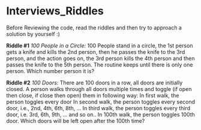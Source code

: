 # Interviews_Riddles

Before Reviewing the code, read the riddles and then try to approach a solution by yourself :)

**Riddle #1**
_100 People in a Circle:_
100 People stand in a circle, the 1st person gets a knife and kills the 2nd person, then he passes the knife to the 3rd person, and the action goes on,
the 3rd person kills the 4th person and then passes the knife to the 5th person. The routine keeps until there is only one person.
Which number person it is?


**Riddle #2**
_100 Doors:_
There are 100 doors in a row, all doors are initially closed. 
A person walks through all doors multiple times and toggle (if open then close, if close then open) them in following way: 
In first walk, the person toggles every door
In second walk, the person toggles every second door, i.e., 2nd, 4th, 6th, 8th, … 
In third walk, the person toggles every third door, i.e. 3rd, 6th, 9th, … 
and so on..
In 100th walk, the person toggles 100th door.
Which doors will be left open after the 100th time?
